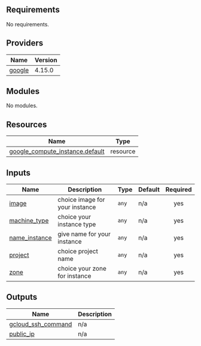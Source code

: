 ## Requirements

No requirements.

## Providers

| Name | Version |
|------|---------|
| <a name="provider_google"></a> [google](#provider\_google) | 4.15.0 |

## Modules

No modules.

## Resources

| Name | Type |
|------|------|
| [google_compute_instance.default](https://registry.terraform.io/providers/hashicorp/google/latest/docs/resources/compute_instance) | resource |

## Inputs

| Name | Description | Type | Default | Required |
|------|-------------|------|---------|:--------:|
| <a name="input_image"></a> [image](#input\_image) | choice image for your instance | `any` | n/a | yes |
| <a name="input_machine_type"></a> [machine\_type](#input\_machine\_type) | choice your instance type | `any` | n/a | yes |
| <a name="input_name_instance"></a> [name\_instance](#input\_name\_instance) | give name for your instance | `any` | n/a | yes |
| <a name="input_project"></a> [project](#input\_project) | choice project name | `any` | n/a | yes |
| <a name="input_zone"></a> [zone](#input\_zone) | choice your zone for instance | `any` | n/a | yes |

## Outputs

| Name | Description |
|------|-------------|
| <a name="output_gcloud_ssh_command"></a> [gcloud\_ssh\_command](#output\_gcloud\_ssh\_command) | n/a |
| <a name="output_public_ip"></a> [public\_ip](#output\_public\_ip) | n/a |
